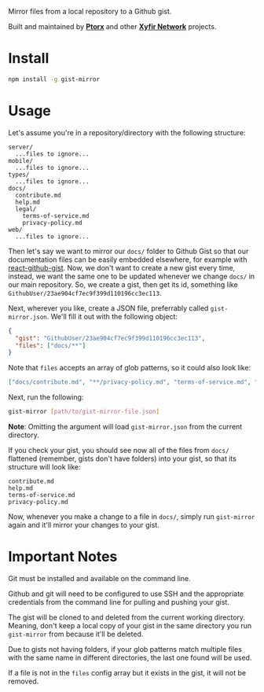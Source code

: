 Mirror files from a local repository to a Github gist.

Built and maintained by **[Ptorx](https://ptorx.com)** and other **[Xyfir Network](https://www.xyfir.com)** projects.

# Install

```bash
npm install -g gist-mirror
```

# Usage

Let's assume you're in a repository/directory with the following structure:

```
server/
  ...files to ignore...
mobile/
  ...files to ignore...
types/
  ...files to ignore...
docs/
  contribute.md
  help.md
  legal/
    terms-of-service.md
    privacy-policy.md
web/
  ...files to ignore...
```

Then let's say we want to mirror our `docs/` folder to Github Gist so that our documentation files can be easily embedded elsewhere, for example with [react-github-gist](https://github.com/Xyfir/react-github-gist). Now, we don't want to create a new gist every time, instead, we want the same one to be updated whenever we change `docs/` in our main repository. So, we create a gist, then get its id, something like `GithubUser/23ae904cf7ec9f399d110196cc3ec113`.

Next, wherever you like, create a JSON file, preferrably called `gist-mirror.json`. We'll fill it out with the following object:

```json
{
  "gist": "GithubUser/23ae904cf7ec9f399d110196cc3ec113",
  "files": ["docs/**"]
}
```

Note that `files` accepts an array of glob patterns, so it could also look like:

```json
["docs/contribute.md", "**/privacy-policy.md", "terms-of-service.md", "..."]
```

Next, run the following:

```bash
gist-mirror [path/to/gist-mirror-file.json]
```

**Note**: Omitting the argument will load `gist-mirror.json` from the current directory.

If you check your gist, you should see now all of the files from `docs/` flattened (remember, gists don't have folders) into your gist, so that its structure will look like:

```
contribute.md
help.md
terms-of-service.md
privacy-policy.md
```

Now, whenever you make a change to a file in `docs/`, simply run `gist-mirror` again and it'll mirror your changes to your gist.

# Important Notes

Git must be installed and available on the command line.

Github and git will need to be configured to use SSH and the appropriate credentials from the command line for pulling and pushing your gist.

The gist will be cloned to and deleted from the current working directory. Meaning, don't keep a local copy of your gist in the same directory you run `gist-mirror` from because it'll be deleted.

Due to gists not having folders, if your glob patterns match multiple files with the same name in different directories, the last one found will be used.

If a file is not in the `files` config array but it exists in the gist, it will not be removed.

